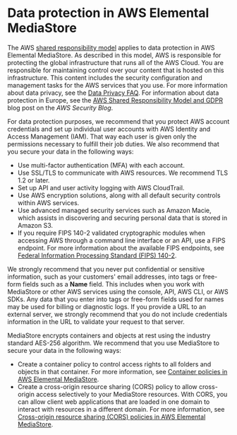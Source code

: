 # Data protection in AWS Elemental MediaStore<a name="data-protection"></a>

The AWS [shared responsibility model](http://aws.amazon.com/compliance/shared-responsibility-model/) applies to data protection in AWS Elemental MediaStore\. As described in this model, AWS is responsible for protecting the global infrastructure that runs all of the AWS Cloud\. You are responsible for maintaining control over your content that is hosted on this infrastructure\. This content includes the security configuration and management tasks for the AWS services that you use\. For more information about data privacy, see the [Data Privacy FAQ](http://aws.amazon.com/compliance/data-privacy-faq)\. For information about data protection in Europe, see the [AWS Shared Responsibility Model and GDPR](http://aws.amazon.com/blogs/security/the-aws-shared-responsibility-model-and-gdpr/) blog post on the *AWS Security Blog*\.

For data protection purposes, we recommend that you protect AWS account credentials and set up individual user accounts with AWS Identity and Access Management \(IAM\)\. That way each user is given only the permissions necessary to fulfill their job duties\. We also recommend that you secure your data in the following ways:
+ Use multi\-factor authentication \(MFA\) with each account\.
+ Use SSL/TLS to communicate with AWS resources\. We recommend TLS 1\.2 or later\.
+ Set up API and user activity logging with AWS CloudTrail\.
+ Use AWS encryption solutions, along with all default security controls within AWS services\.
+ Use advanced managed security services such as Amazon Macie, which assists in discovering and securing personal data that is stored in Amazon S3\.
+ If you require FIPS 140\-2 validated cryptographic modules when accessing AWS through a command line interface or an API, use a FIPS endpoint\. For more information about the available FIPS endpoints, see [Federal Information Processing Standard \(FIPS\) 140\-2](http://aws.amazon.com/compliance/fips/)\.

We strongly recommend that you never put confidential or sensitive information, such as your customers' email addresses, into tags or free\-form fields such as a **Name** field\. This includes when you work with MediaStore or other AWS services using the console, API, AWS CLI, or AWS SDKs\. Any data that you enter into tags or free\-form fields used for names may be used for billing or diagnostic logs\. If you provide a URL to an external server, we strongly recommend that you do not include credentials information in the URL to validate your request to that server\.

MediaStore encrypts containers and objects at rest using the industry standard AES\-256 algorithm\. We recommend that you use MediaStore to secure your data in the following ways: 
+ Create a container policy to control access rights to all folders and objects in that container\. For more information, see [Container policies in AWS Elemental MediaStore](policies.md)\.
+ Create a cross\-origin resource sharing \(CORS\) policy to allow cross\-origin access selectively to your MediaStore resources\. With CORS, you can allow client web applications that are loaded in one domain to interact with resources in a different domain\. For more information, see [Cross\-origin resource sharing \(CORS\) policies in AWS Elemental MediaStore](cors-policy.md)\.